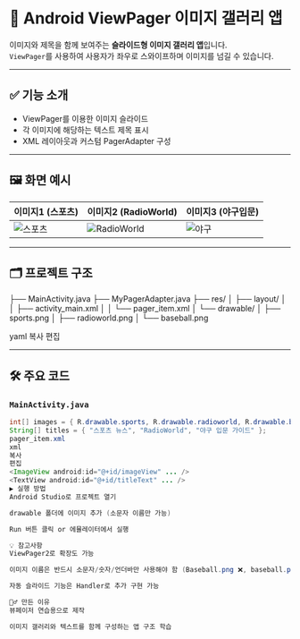 
# 📱 Android ViewPager 이미지 갤러리 앱

이미지와 제목을 함께 보여주는 **슬라이드형 이미지 갤러리 앱**입니다.  
`ViewPager`를 사용하여 사용자가 좌우로 스와이프하며 이미지를 넘길 수 있습니다.

---

## ✅ 기능 소개

- ViewPager를 이용한 이미지 슬라이드
- 각 이미지에 해당하는 텍스트 제목 표시
- XML 레이아웃과 커스텀 PagerAdapter 구성

---

## 🖼️ 화면 예시

| 이미지1 (스포츠) | 이미지2 (RadioWorld) | 이미지3 (야구입문) |
|------------------|----------------------|--------------------|
| ![스포츠](./app/src/main/res/drawable/sports.png) | ![RadioWorld](./app/src/main/res/drawable/radioworld.png) | ![야구](./app/src/main/res/drawable/baseball.png) |

---

## 🗂️ 프로젝트 구조

├── MainActivity.java
├── MyPagerAdapter.java
├── res/
│ ├── layout/
│ │ ├── activity_main.xml
│ │ └── pager_item.xml
│ └── drawable/
│ ├── sports.png
│ ├── radioworld.png
│ └── baseball.png

yaml
복사
편집

---

## 🛠️ 주요 코드

### `MainActivity.java`
```java
int[] images = { R.drawable.sports, R.drawable.radioworld, R.drawable.baseball };
String[] titles = { "스포츠 뉴스", "RadioWorld", "야구 입문 가이드" };
pager_item.xml
xml
복사
편집
<ImageView android:id="@+id/imageView" ... />
<TextView android:id="@+id/titleText" ... />
▶️ 실행 방법
Android Studio로 프로젝트 열기

drawable 폴더에 이미지 추가 (소문자 이름만 가능)

Run 버튼 클릭 or 에뮬레이터에서 실행

💡 참고사항
ViewPager2로 확장도 가능

이미지 이름은 반드시 소문자/숫자/언더바만 사용해야 함 (Baseball.png ❌, baseball.png ✅)

자동 슬라이드 기능은 Handler로 추가 구현 가능

🙋‍♂️ 만든 이유
뷰페이저 연습용으로 제작

이미지 갤러리와 텍스트를 함께 구성하는 앱 구조 학습
